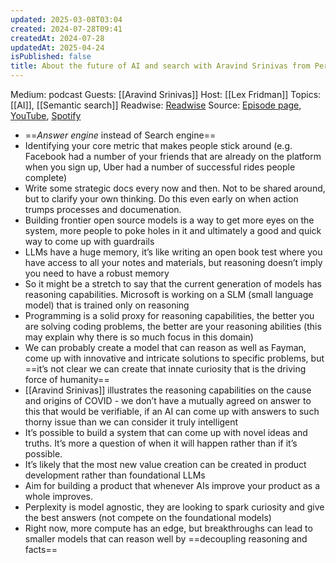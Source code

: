 ```yaml
---
updated: 2025-03-08T03:04
created: 2024-07-28T09:41
createdAt: 2024-07-28
updatedAt: 2025-04-24
isPublished: false
title: About the future of AI and search with Aravind Srinivas from Perplexity
---
```

Medium: podcast
Guests: [[Aravind Srinivas]]
Host: [[Lex Fridman]]
Topics: [[AI]], [[Semantic search]]
Readwise: [Readwise](https://readwise.io/bookreview/42619028)
Source: [Episode page](https://lexfridman.com/aravind-srinivas), [YouTube](https://www.youtube.com/watch?v=e-gwvmhyU7A), [Spotify](https://spoti.fi/2nEwCF8)


- ==*Answer engine* instead of Search engine==
- Identifying your core metric that makes people stick around (e.g. Facebook had a number of your friends that are already on the platform when you sign up, Uber had a number of successful rides people complete)
- Write some strategic docs every now and then. Not to be shared around, but to clarify your own thinking. Do this even early on when action trumps processes and documenation.
- Building frontier open source models is a way to get more eyes on the system, more people to poke holes in it and ultimately a good and quick way to come up with guardrails
- LLMs have a huge memory, it’s like writing an open book test where you have access to all your notes and materials, but reasoning doesn’t imply you need to have a robust memory
- So it might be a stretch to say that the current generation of models has reasoning capabilities. Microsoft is working on a SLM (small language model) that is trained only on reasoning
- Programming is a solid proxy for reasoning capabilities, the better you are solving coding problems, the better are your reasoning abilities (this may explain why there is so much focus in this domain)
- We can probably create a model that can reason as well as Fayman, come up with innovative and intricate solutions to specific problems, but ==it’s not clear we can create that innate curiosity that is the driving force of humanity==
- [[Aravind Srinivas]] illustrates the reasoning capabilities on the cause and origins of COVID - we don’t have a mutually agreed on answer to this that would be verifiable, if an AI can come up with answers to such thorny issue than we can consider it truly intelligent 
- It’s possible to build a system that can come up with novel ideas and truths. It’s more a question of when it will happen rather than if it’s possible.
- It’s likely that the most new value creation can be created in product development rather than foundational LLMs
- Aim for building a product that whenever AIs improve your product as a whole improves.
- Perplexity is model agnostic, they are looking to spark curiosity and give the best answers (not compete on the foundational models) 
- Right now, more compute has an edge, but breakthroughs can lead to smaller models that can reason well by ==decoupling reasoning and facts==

